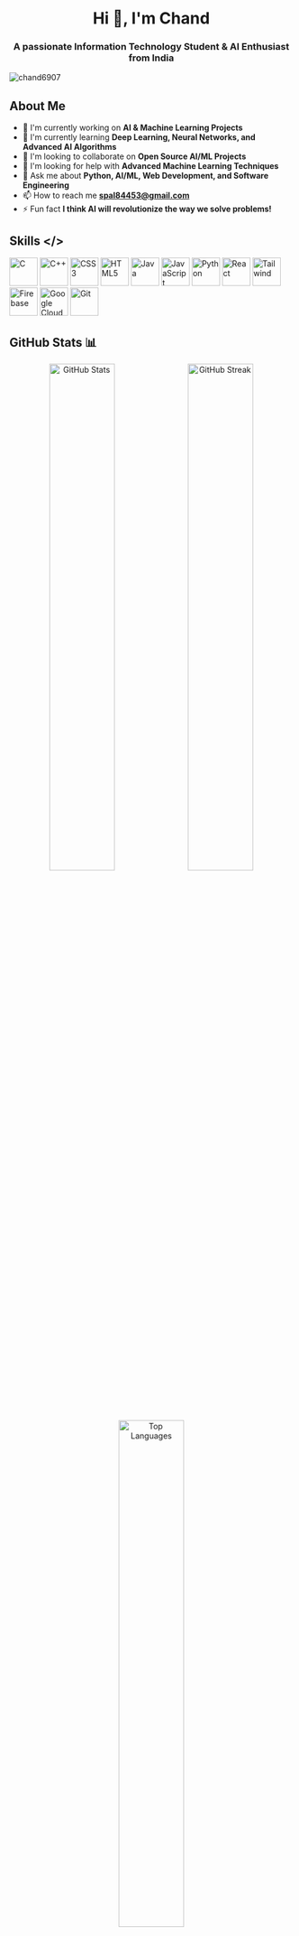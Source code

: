 <h1 align="center">Hi 👋, I'm Chand</h1>
<h3 align="center">A passionate Information Technology Student & AI Enthusiast from India</h3>

<p align="left"> <img src="https://komarev.com/ghpvc/?username=chand6907&label=Profile%20views&color=0e75b6&style=flat" alt="chand6907" /> </p>

## About Me

- 🔭 I'm currently working on **AI & Machine Learning Projects**
- 🌱 I'm currently learning **Deep Learning, Neural Networks, and Advanced AI Algorithms**
- 👯 I'm looking to collaborate on **Open Source AI/ML Projects**
- 🤝 I'm looking for help with **Advanced Machine Learning Techniques**
- 💬 Ask me about **Python, AI/ML, Web Development, and Software Engineering**
- 📫 How to reach me **spal84453@gmail.com**
- ⚡ Fun fact **I think AI will revolutionize the way we solve problems!**

## Skills </>

<p align="left">
  <img src="https://skillicons.dev/icons?i=c" alt="C" width="50" height="50"/>
  <img src="https://skillicons.dev/icons?i=cpp" alt="C++" width="50" height="50"/>
  <img src="https://skillicons.dev/icons?i=css" alt="CSS3" width="50" height="50"/>
  <img src="https://skillicons.dev/icons?i=html" alt="HTML5" width="50" height="50"/>
  <img src="https://skillicons.dev/icons?i=java" alt="Java" width="50" height="50"/>
  <img src="https://skillicons.dev/icons?i=js" alt="JavaScript" width="50" height="50"/>
  <img src="https://skillicons.dev/icons?i=python" alt="Python" width="50" height="50"/>
  <img src="https://skillicons.dev/icons?i=react" alt="React" width="50" height="50"/>
  <img src="https://skillicons.dev/icons?i=tailwind" alt="Tailwind" width="50" height="50"/>
  <img src="https://skillicons.dev/icons?i=firebase" alt="Firebase" width="50" height="50"/>
  <img src="https://skillicons.dev/icons?i=gcp" alt="Google Cloud" width="50" height="50"/>
  <img src="https://skillicons.dev/icons?i=git" alt="Git" width="50" height="50"/>
</p>

## GitHub Stats 📊

<div align="center">
  <img src="https://github-readme-stats.vercel.app/api?username=chand6907&show_icons=true&theme=tokyonight&hide_border=true&count_private=true" alt="GitHub Stats" width="48%"/>
  <img src="https://github-readme-streak-stats.herokuapp.com/?user=chand6907&theme=tokyonight&hide_border=true" alt="GitHub Streak" width="48%"/>
</div>

<div align="center">
  <img src="https://github-readme-stats.vercel.app/api/top-langs/?username=chand6907&layout=compact&theme=tokyonight&hide_border=true" alt="Top Languages" width="48%"/>
</div>

## Connect with Me 🤝

<p align="center">
<a href="https://www.linkedin.com/in/chand-%F0%9F%9A%80-4126b52aa/" target="blank"><img src="https://skillicons.dev/icons?i=linkedin" alt="LinkedIn" width="50" height="50"/></a>
<a href="https://instagram.com/prince_chand_123" target="blank"><img src="https://skillicons.dev/icons?i=instagram" alt="Instagram" width="50" height="50"/></a>
<a href="https://x.com/pc6907" target="blank"><img src="https://skillicons.dev/icons?i=twitter" alt="Twitter" width="50" height="50"/></a>
<a href="https://www.youtube.com/@princechand1612" target="blank"><img src="https://img.icons8.com/color/50/000000/youtube-play.png" alt="YouTube" width="50" height="50"/></a>
<a href="mailto:spal84453@gmail.com"><img src="https://skillicons.dev/icons?i=gmail" alt="Gmail" width="50" height="50"/></a>
<a href="https://github.com/chand6907" target="blank"><img src="https://skillicons.dev/icons?i=github" alt="GitHub" width="50" height="50"/></a>
</p>
